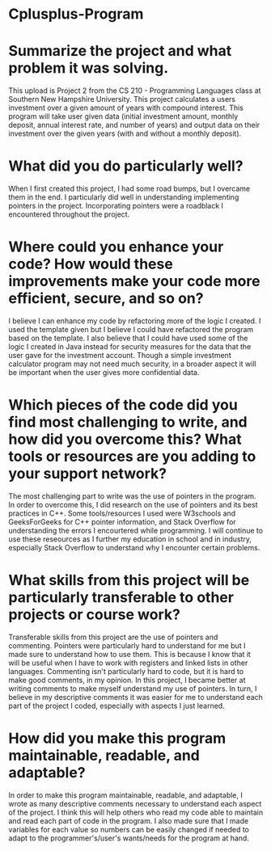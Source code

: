 # Cplusplus-Program

# Summarize the project and what problem it was solving.
This upload is Project 2 from the CS 210 - Programming Languages class at Southern New Hampshire University. This project calculates a users investment over a given amount of years with compound interest. This program will take user given data (initial investment amount, monthly deposit, annual interest rate, and number of years) and output data on their investment over the given years (with and without a monthly deposit).

# What did you do particularly well?
When I first created this project, I had some road bumps, but I overcame them in the end. I particularly did well in understanding implementing pointers in the project. Incorporating pointers were a roadblack I encountered throughout the project.

# Where could you enhance your code? How would these improvements make your code more efficient, secure, and so on?
I believe I can enhance my code by refactoring more of the logic I created. I used the template given but I believe I could have refactored the program based on the template. I also believe that I could have used some of the logic I created in Java instead for security measures for the data that the user gave for the investment account. Though a simple investment calculator program may not need much security, in a broader aspect it will be important when the user gives more confidential data.

# Which pieces of the code did you find most challenging to write, and how did you overcome this? What tools or resources are you adding to your support network?
The most challenging part to write was the use of pointers in the program. In order to overcome this, I did research on the use of pointers and its best practices in C++. Some tools/resources I used were W3schools and GeeksForGeeks for C++ pointer information, and Stack Overflow for understanding the errors I encourtered while programming. I will continue to use these reseources as I further my education in school and in industry, especially Stack Overflow to understand why I encounter certain problems.

# What skills from this project will be particularly transferable to other projects or course work?
Transferable skills from this project are the use of pointers and commenting. Pointers were particularly hard to understand for me but I made sure to understand how to use them. This is because I know that it will be useful when I have to work with registers and linked lists in other languages. Commenting isn't particularly hard to code, but it is hard to make good comments, in my opinion. In this project, I became better at writing comments to make myself understand my use of pointers. In turn, I believe in my descriptive comments it was easier for me to understand each part of the project I coded, especially with aspects I just learned.

# How did you make this program maintainable, readable, and adaptable?
In order to make this program maintainable, readable, and adaptable, I wrote as many descriptive comments necessary to understand each aspect of the project. I think this will help others who read my code able to maintain and read each part of code in the program. I also made sure that I made variables for each value so numbers can be easily changed if needed to adapt to the programmer's/user's wants/needs for the program at hand.
